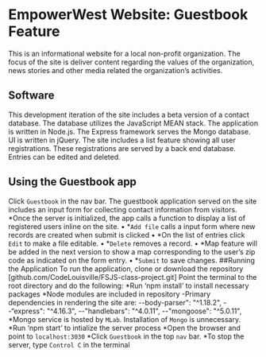 # EmpowerWest Website: Guestbook Feature
This is an informational website for a local non-profit organization.
The focus of the site is deliver content regarding the values of the organization, news stories and other media related the organization’s activities.
## Software
This development iteration of the site includes a beta version of a contact database. The database utilizes the JavaScript MEAN stack.  The application is written in Node.js. The Express framework serves the Mongo database. UI is written in jQuery.
The site includes a list feature showing all user registrations. These registrations are served by a back end database. Entries can be edited and deleted.
## Using the Guestbook app
Click `Guestbook` in the nav bar. The guestbook application served on the site includes an input form for collecting contact information from visitors. 
*Once the server is initialized, the app calls a function to display a list of registered users inline on the site. 
•	*`Add file` calls a input form where new records are created when submit is clicked
•	*On the list of entries click `Edit` to make a file editable.
•	*`Delete` removes a record.
•	*Map feature will be added in the next version to show a map corresponding to the user’s zip code as indicated on the form entry.
•	*`Submit` to save changes.
##Running the Application
To run the application, clone or download the repository [github.com/CodeLouisville/FSJS-class-project.git] 
Point the terminal to the root directory and do the following:
*Run ‘npm install’ to install necessary packages
*Node modules are included in repository
-Primary dependencies in rendering the site are:
--body-parser": "^1.18.2",
--“express": "^4.16.3",
--"handlebars": "^4.0.11",
--"mongoose": "^5.0.11",
*Mongo service is hosted by `MLab`. Installation of `Mongo` is unnecessary.
*Run ‘npm start’ to intialize the server process
*Open the browser and point to `localhost:3030`
*Click `Guestbook` in the top `nav` bar.
*To stop the server, type `Control C` in the terminal
